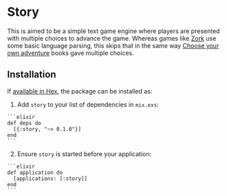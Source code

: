# Story

This is aimed to be a simple text game engine where players
are presented with multiple choices to advance the game.
Whereas games like [Zork]() use some basic language parsing,
this skips that in the same way 
[Choose your own adventure](https://en.wikipedia.org/wiki/Choose_Your_Own_Adventure)
books gave multiple choices.

## Installation

If [available in Hex](https://hex.pm/docs/publish), the package can be installed as:

  1. Add `story` to your list of dependencies in `mix.exs`:

    ```elixir
    def deps do
      [{:story, "~> 0.1.0"}]
    end
    ```

  2. Ensure `story` is started before your application:

    ```elixir
    def application do
      [applications: [:story]]
    end
    ```

